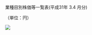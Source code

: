 業種目別株価等一覧表(平成31年 $3.4$ 月分)

（単位：円）

![](https://www.nta.go.jp/tmp/dace344c-568d-4925-8e89-0a7cabe83620/images/48695990cc6011f52077928891cffaa77659de6a6585ae6dad37bbedf33ded47.jpg)